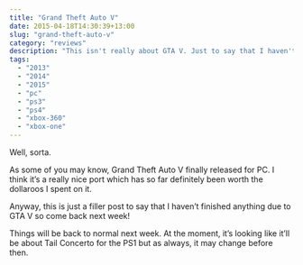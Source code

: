 ```yaml
---
title: "Grand Theft Auto V"
date: 2015-04-18T14:30:39+13:00
slug: "grand-theft-auto-v"
category: "reviews"
description: "This isn't really about GTA V. Just to say that I haven't been playing anything else!"
tags:
  - "2013"
  - "2014"
  - "2015"
  - "pc"
  - "ps3"
  - "ps4"
  - "xbox-360"
  - "xbox-one"
---
```


Well, sorta.

As some of you may know, Grand Theft Auto V finally released for PC. I think it’s a really nice port which has so far definitely been worth the dollaroos I spent on it.

Anyway, this is just a filler post to say that I haven’t finished anything due to GTA V so come back next week!

Things will be back to normal next week. At the moment, it’s looking like it’ll be about Tail Concerto for the PS1 but as always, it may change before then.

